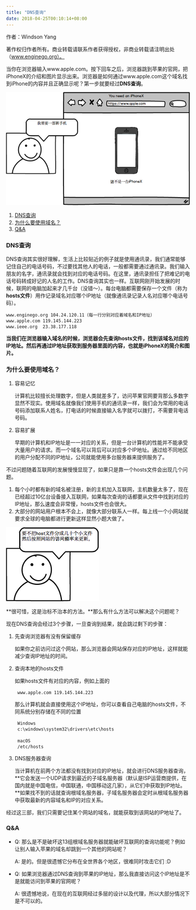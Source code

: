 ```yaml
---
title: "DNS查询"
date: 2018-04-25T00:10:14+08:00
---
```


作者：Windson Yang

著作权归作者所有。商业转载请联系作者获得授权，非商业转载请注明出处（www.enginego.org）。

当你在浏览器输入www.apple.com。按下回车之后，浏览器跳到苹果的官网，把iPhoneX的介绍和图片显示出来。浏览器是如何通过www.apple.com这个域名找到iPhone的内容并且正确显示呢？第一步就要经过**DNS查询**。

![域名browser](https://raw.githubusercontent.com/EngineGirl/enginegirl.github.io/master/images/browser.png)

1. [DNS查询](#DNS查询)
2. [为什么要使用域名？](#为什么要使用域名？)
3. [Q&A](#Q&A)

### DNS查询

DNS查询其实很好理解，生活上比较贴近的例子就是使用通讯录，我们通常能够记住自己的电话号码，不过要找其他人的电话，一般都需要通过通讯录。我们输入朋友的名字，通讯录就会找到对应的电话号码。在这里，通讯录担任了把难记的电话号码转成好记的人名的工作。DNS查询其实也一样。互联网刚开始发展的时候，联网的电脑加起来才几千台（没错～）。每台电脑都需要保存一个文件（称为**hosts文件**）用作记录域名对应哪个IP地址（就像通讯录记录人名对应哪个电话号码）。

    www.enginego.org 104.24.120.11（每一行分别对应着域名和IP地址）
    www.apple.com 119.145.144.223
    www.ieee.org  23.38.177.118

**当我们在浏览器输入域名的时候，浏览器会先查询hosts文件，找到该域名对应的IP地址。然后再通过IP地址获取到服务器里面的内容，也就是iPhoneX的简介和图片。**

### 为什么要使用域名？

1. 容易记忆

    计算机比较擅长处理数字，但是人类就差多了，访问苹果官网要背那么多数字显然不现实。使用域名就像我们使用手机的通讯录一样，我们会为常用的电话号码添加联系人姓名，打电话的时候直接输入名字就可以拨打，不需要背电话号码。

2. 容易扩展

    早期的计算机和IP地址是一一对应的关系，但是一台计算机的性能并不能承受大量用户的请求。而一个域名可以背后可以对应多个IP地址。通过给不同地区的用户分配不同的IP地址，公司就能使用多台服务器来提供服务了。
      
不过问题随着互联网的发展慢慢显现了，如果只是靠一个hosts文件会出现几个问题。

1. 每个小时都有新的域名被注册，新的主机加入互联网，主机数量太多了，现在已经超过10亿台设备接入互联网，如果每次查询的话都要从文件中找到对应的IP地址，那么速度会非常慢，hosts文件也会很大。
2. 大部分的网站用户根本不会上，就像大部分联系人一样。每上线一个小网站就要求全球的电脑都进行更新这样显然小题大做了。


![更新hosts](https://raw.githubusercontent.com/EngineGirl/basic-tutorial/master/imgs/basic/%E6%9B%B4%E6%96%B0hosts.png)

**很可惜，这是治标不治本的方法。**那么有什么方法可以解决这个问题呢？

现在DNS查询会经过3个步骤，一旦查询到结果，就会跳过剩下的步骤：

1. 先查询浏览器有没有保留缓存

    如果你之前访问过这个网站，那么浏览器会网站保存对应的IP地址，这样就能减少查询IP地址的时间。

2. 查询本地的hosts文件

    如果hosts文件有对应的内容，例如上面的

        www.apple.com 119.145.144.223

    那么计算机就会直接使用这个IP地址，你可以查看自己电脑的hosts文件，不同系统分别存储在不同的位置

        Windows
        c:\windows\system32\drivers\etc\hosts

        macOS
        /etc/hosts

3. DNS服务器查询

    当计算机在前两个方法都没有找到对应的IP地址，就会进行DNS服务器查询，**它会发送一个UDP请求到最近的子域名服务器（默认是ISP运营商提供，在国内就是中国电信，中国联通，中国移动这几家），从它们中获取到IP地址。**如果找不到的话就查询根域名服务器，子域名服务器会定时从根域名服务器中获取最新的内容域名和IP的对应关系。
    
经过这三部，我们只需要记住某个网站的域名，就能获取到该网站的IP地址了。

### Q&A

- Q: 那么是不是破坏这13组根域名服务器就能破坏互联网的查询功能呢？例如让别人输入苹果的域名却跳到一个其他的网站呢？

    A: 是的。但是很遗憾它分布在全世界各个地区，很难同时攻击它们 :D

- Q: 如果浏览器通过DNS查询到苹果的IP地址，那么我直接访问这个IP地址是不是就能访问到苹果的官网呢？

    A: 很遗憾地说，在现在的互联网经过多层的设计以及代理，所以大部分情况下是不可以的。
